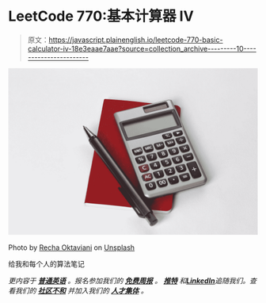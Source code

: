 # LeetCode 770:基本计算器 IV

> 原文：<https://javascript.plainenglish.io/leetcode-770-basic-calculator-iv-18e3eaae7aae?source=collection_archive---------10----------------------->

![](img/f61d51655f594b81033250bb9c4c9957.png)

Photo by [Recha Oktaviani](https://unsplash.com/@rechaoktaviani?utm_source=medium&utm_medium=referral) on [Unsplash](https://unsplash.com?utm_source=medium&utm_medium=referral)

给我和每个人的算法笔记

*更内容于* [***普通英语***](https://plainenglish.io/) *。报名参加我们的* [***免费周报***](http://newsletter.plainenglish.io/) *。* [***推特***](https://twitter.com/inPlainEngHQ) *和*[***LinkedIn***](https://www.linkedin.com/company/inplainenglish/)*追随我们。查看我们的* [***社区不和***](https://discord.gg/GtDtUAvyhW) *并加入我们的* [***人才集体***](https://inplainenglish.pallet.com/talent/welcome) *。*